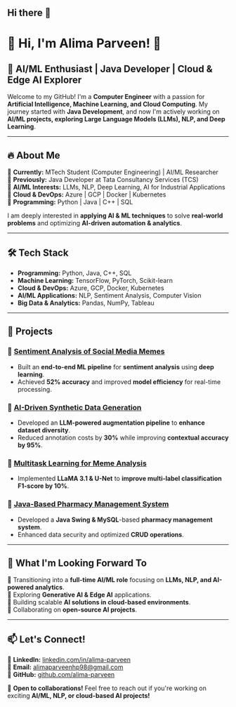 ## Hi there 👋

<!--
**alima-parveen/alima-parveen** is a ✨ _special_ ✨ repository because its `README.md` (this file) appears on your GitHub profile.

Here are some ideas to get you started:

- 🔭 I’m currently working on ...
- 🌱 I’m currently learning ...
- 👯 I’m looking to collaborate on ...
- 🤔 I’m looking for help with ...
- 💬 Ask me about ...
- 📫 How to reach me: ...
- 😄 Pronouns: ...
- ⚡ Fun fact: ...
-->
# 👋 Hi, I'm Alima Parveen! 🚀

## 🌟 AI/ML Enthusiast | Java Developer | Cloud & Edge AI Explorer  

Welcome to my GitHub! I'm a **Computer Engineer** with a passion for **Artificial Intelligence, Machine Learning, and Cloud Computing**. My journey started with **Java Development**, and now I'm actively working on **AI/ML projects, exploring Large Language Models (LLMs), NLP, and Deep Learning**.  

---

## 🔥 About Me  
🔹 **Currently:** MTech Student (Computer Engineering) | AI/ML Researcher  
🔹 **Previously:** Java Developer at Tata Consultancy Services (TCS)  
🔹 **AI/ML Interests:** LLMs, NLP, Deep Learning, AI for Industrial Applications  
🔹 **Cloud & DevOps:** Azure | GCP | Docker | Kubernetes  
🔹 **Programming:** Python | Java | C++ | SQL  

I am deeply interested in **applying AI & ML techniques** to solve **real-world problems** and optimizing **AI-driven automation & analytics**.  

---

## 🛠️ Tech Stack  

- **Programming:** Python, Java, C++, SQL  
- **Machine Learning:** TensorFlow, PyTorch, Scikit-learn  
- **Cloud & DevOps:** Azure, GCP, Docker, Kubernetes  
- **AI/ML Applications:** NLP, Sentiment Analysis, Computer Vision  
- **Big Data & Analytics:** Pandas, NumPy, Tableau  

---

## 🚀 Projects  

### 🔹 [Sentiment Analysis of Social Media Memes](#)  
- Built an **end-to-end ML pipeline** for **sentiment analysis** using **deep learning**.  
- Achieved **52% accuracy** and improved **model efficiency** for real-time processing.  

### 🔹 [AI-Driven Synthetic Data Generation](#)  
- Developed an **LLM-powered augmentation pipeline** to **enhance dataset diversity**.  
- Reduced annotation costs by **30%** while improving **contextual accuracy by 95%**.  

### 🔹 [Multitask Learning for Meme Analysis](#)  
- Implemented **LLaMA 3.1 & U-Net** to **improve multi-label classification F1-score by 10%**.  

### 🔹 [Java-Based Pharmacy Management System](#)  
- Developed a **Java Swing & MySQL**-based **pharmacy management system**.  
- Enhanced data security and optimized **CRUD operations**.  

---

## 🎯 What I'm Looking Forward To  

🔹 Transitioning into a **full-time AI/ML role** focusing on **LLMs, NLP, and AI-powered analytics**.  
🔹 Exploring **Generative AI & Edge AI** applications.  
🔹 Building scalable **AI solutions in cloud-based environments**.  
🔹 Collaborating on **open-source AI projects**.  

---

## 📫 Let's Connect!  

💼 **LinkedIn:** [linkedin.com/in/alima-parveen](https://www.linkedin.com/in/alima-parveen-110ab5243)  
📧 **Email:** [alimaparveenhp98@gmail.com](mailto:alimaparveenhp98@gmail.com)  
🔗 **GitHub:** [github.com/alima-parveen](https://github.com/alima-parveen)  

🚀 **Open to collaborations!** Feel free to reach out if you're working on exciting **AI/ML, NLP, or cloud-based AI projects!**  
